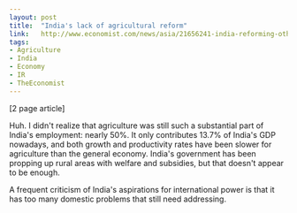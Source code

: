 ```yaml
---
layout: post
title:  "India's lack of agricultural reform"
link:   http://www.economist.com/news/asia/21656241-india-reforming-other-bits-its-economy-not-farming-time-warp
tags:
- Agriculture
- India
- Economy
- IR
- TheEconomist
---
```


[2 page article]

Huh.  I didn't realize that agriculture was still such a substantial part of India's employment: nearly 50%.  It only contributes 13.7% of India's GDP nowadays, and both growth and productivity rates have been slower for agriculture than the general economy.  India's government has been propping up rural areas with welfare and subsidies, but that doesn't appear to be enough.

A frequent criticism of India's aspirations for international power is that it has too many domestic problems that still need addressing.